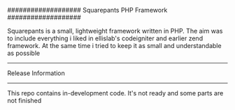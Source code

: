 ###################
Squarepants PHP Framework
###################

Squarepants is a small, lightweight framework written in PHP.
The aim was to include everything i liked in ellislab's codeigniter and earlier zend framework.
At the same time i tried to keep it as small and understandable as possible

*******************
Release Information
*******************

This repo contains in-development code. It's not ready and some parts are not finished

